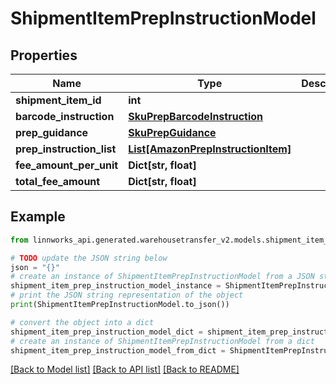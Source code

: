 # ShipmentItemPrepInstructionModel


## Properties

Name | Type | Description | Notes
------------ | ------------- | ------------- | -------------
**shipment_item_id** | **int** |  | [optional] 
**barcode_instruction** | [**SkuPrepBarcodeInstruction**](SkuPrepBarcodeInstruction.md) |  | [optional] 
**prep_guidance** | [**SkuPrepGuidance**](SkuPrepGuidance.md) |  | [optional] 
**prep_instruction_list** | [**List[AmazonPrepInstructionItem]**](AmazonPrepInstructionItem.md) |  | [optional] 
**fee_amount_per_unit** | **Dict[str, float]** |  | [optional] 
**total_fee_amount** | **Dict[str, float]** |  | [optional] 

## Example

```python
from linnworks_api.generated.warehousetransfer_v2.models.shipment_item_prep_instruction_model import ShipmentItemPrepInstructionModel

# TODO update the JSON string below
json = "{}"
# create an instance of ShipmentItemPrepInstructionModel from a JSON string
shipment_item_prep_instruction_model_instance = ShipmentItemPrepInstructionModel.from_json(json)
# print the JSON string representation of the object
print(ShipmentItemPrepInstructionModel.to_json())

# convert the object into a dict
shipment_item_prep_instruction_model_dict = shipment_item_prep_instruction_model_instance.to_dict()
# create an instance of ShipmentItemPrepInstructionModel from a dict
shipment_item_prep_instruction_model_from_dict = ShipmentItemPrepInstructionModel.from_dict(shipment_item_prep_instruction_model_dict)
```
[[Back to Model list]](../README.md#documentation-for-models) [[Back to API list]](../README.md#documentation-for-api-endpoints) [[Back to README]](../README.md)


